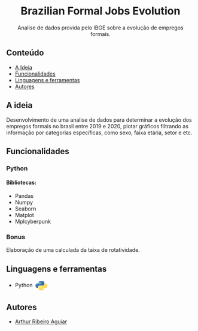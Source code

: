 <div align="center" style="margin: 20px; text-align: center">
<h1>Brazilian Formal Jobs Evolution</h1>
Analise de dados provida pelo IBGE sobre a evolução de empregos formais.
</div>

## Conteúdo

- [A Ideia](#a-ideia)
- [Funcionalidades](#funcionalidades)
- [Linguagens e ferramentas](#linguagens-e-ferramentas)
- [Autores](#autores)

## A ideia
Desenvolvimento de uma analise de dados para determinar a evolução dos empregos formais no brasil entre 2019 e 2020, plotar gráficos filtrando as informação por categorias específicas, como sexo, faixa etária, setor e etc.

## Funcionalidades

### Python
#### Bibliotecas:
- Pandas
- Numpy
- Seaborn
- Matplot
- Mplcyberpunk

### Bonus
Elaboração de uma calculada da taixa de rotatividade.


## Linguagens e ferramentas
- Python <img align="center" alt="Arth-python" height="30" width="40" src="https://raw.githubusercontent.com/devicons/devicon/master/icons/python/python-original.svg">

## Autores

- [Arthur Ribeiro Aguiar](https://www.github.com/ArthR1beiro)


